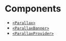 # Components

- [`<Parallax>`](/docs/usage/components/parallax-component)
- [`<ParallaxBanner>`](/docs/usage/components/parallax-banner-component)
- [`<ParallaxProvider>`](/docs/usage/components/parallax-provider)
